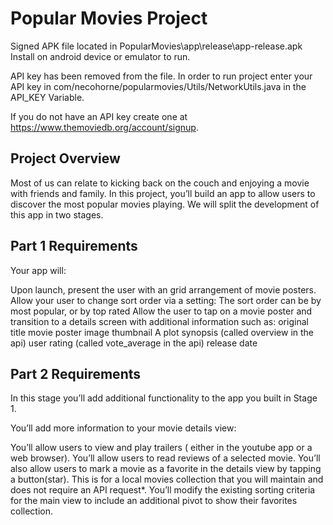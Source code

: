 # Popular Movies Project

Signed APK file located in PopularMovies\app\release\app-release.apk
Install on android device or emulator to run. 

API key has been removed from the file. In order to run project enter your API key in com/necohorne/popularmovies/Utils/NetworkUtils.java in the API_KEY Variable.

If you do not have an API key create one at https://www.themoviedb.org/account/signup. 

## Project Overview
Most of us can relate to kicking back on the couch and enjoying a movie with friends and family. In this project, you’ll build an app to allow users to discover the most popular movies playing. We will split the development of this app in two stages.

## Part 1 Requirements
Your app will:

Upon launch, present the user with an grid arrangement of movie posters.
Allow your user to change sort order via a setting:
The sort order can be by most popular, or by top rated
Allow the user to tap on a movie poster and transition to a details screen with additional information such as:
original title
movie poster image thumbnail
A plot synopsis (called overview in the api)
user rating (called vote_average in the api)
release date

## Part 2 Requirements
In this stage you’ll add additional functionality to the app you built in Stage 1.

You’ll add more information to your movie details view:

You’ll allow users to view and play trailers ( either in the youtube app or a web browser).
You’ll allow users to read reviews of a selected movie.
You’ll also allow users to mark a movie as a favorite in the details view by tapping a button(star). This is for a local movies collection that you will maintain and does not require an API request*.
You’ll modify the existing sorting criteria for the main view to include an additional pivot to show their favorites collection.